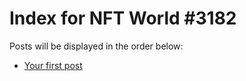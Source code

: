 # Index for NFT World #3182
Posts will be displayed in the order below:

- [Your first post](./001-first.md)

